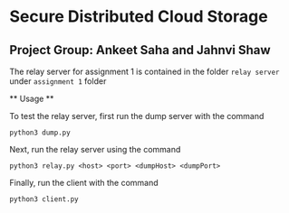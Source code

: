 # Secure Distributed Cloud Storage

## Project Group: Ankeet Saha and Jahnvi Shaw

The relay server for assignment 1 is contained in the folder `relay server` under `assignment 1` folder

** Usage **

To test the relay server, first run the dump server with the command

`python3 dump.py`

Next, run the relay server using the command

`python3 relay.py <host> <port> <dumpHost> <dumpPort>`

Finally, run the client with the command

`python3 client.py`
